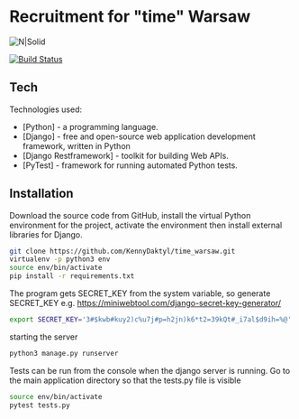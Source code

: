 # Recruitment for "time" Warsaw

![N|Solid](https://www.grupazpr.pl/html/gfx/logo_welcome_v2.png)

[![Build Status](https://travis-ci.org/joemccann/dillinger.svg?branch=master)](https://travis-ci.org/joemccann/dillinger)

## Tech

Technologies used:

- [Python] - a programming language.
- [Django] - free and open-source web application development framework, written in Python
- [Django Restframework] - toolkit for building Web APIs.
- [PyTest] - framework for running automated Python tests.


## Installation

Download the source code from GitHub, install the virtual Python environment for the project, activate the environment then install external libraries for Django.

```sh
git clone https://github.com/KennyDaktyl/time_warsaw.git
virtualenv -p python3 env
source env/bin/activate
pip install -r requirements.txt
```

The program gets SECRET_KEY from the system variable, so generate SECRET_KEY e.g.
https://miniwebtool.com/django-secret-key-generator/
```sh
export SECRET_KEY='3#$kwb#kuy2)c%u7j#p=h2jn)k6*t2=39kQt#_i7al$d9ih=%@'
```
starting the server
```sh
python3 manage.py runserver
```

Tests can be run from the console when the django server is running.
Go to the main application directory so that the tests.py file is visible
```sh
source env/bin/activate
pytest tests.py
```